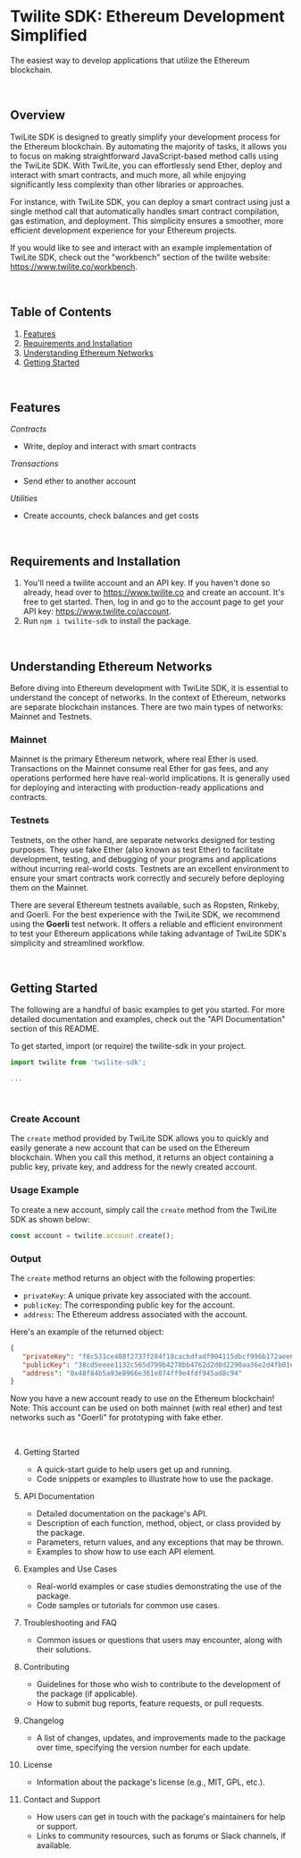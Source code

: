 # Twilite SDK: Ethereum Development Simplified
The easiest way to develop applications that utilize the Ethereum blockchain.

</br>

## Overview

TwiLite SDK is designed to greatly simplify your development process for the Ethereum blockchain. By automating the majority of tasks, it allows you to focus on making straightforward JavaScript-based method calls using the TwiLite SDK. With TwiLite, you can effortlessly send Ether, deploy and interact with smart contracts, and much more, all while enjoying significantly less complexity than other libraries or approaches.

For instance, with TwiLite SDK, you can deploy a smart contract using just a single method call that automatically handles smart contract compilation, gas estimation, and deployment. This simplicity ensures a smoother, more efficient development experience for your Ethereum projects.

If you would like to see and interact with an example implementation of TwiLite SDK, check out the "workbench" section of the twilite website: https://www.twilite.co/workbench.

</br>

## Table of Contents

1. [Features](#features)
3. [Requirements and Installation](#requirements-and-installation)
4. [Understanding Ethereum Networks](#understanding-ethereum-networks)
5. [Getting Started](#getting-started)

</br>

## Features

*Contracts*
- Write, deploy and interact with smart contracts

*Transactions*
- Send ether to another account

*Utilities*
- Create accounts, check balances and get costs

</br>

## Requirements and Installation

1. You'll need a twilite account and an API key. If you haven't done so already, head over to https://www.twilite.co and create an account. It's free to get started. Then, log in and go to the account page to get your API key: https://www.twilite.co/account.
2. Run `npm i twilite-sdk` to install the package.

</br>

## Understanding Ethereum Networks

Before diving into Ethereum development with TwiLite SDK, it is essential to understand the concept of networks. In the context of Ethereum, networks are separate blockchain instances. There are two main types of networks: Mainnet and Testnets.

### Mainnet

Mainnet is the primary Ethereum network, where real Ether is used. Transactions on the Mainnet consume real Ether for gas fees, and any operations performed here have real-world implications. It is generally used for deploying and interacting with production-ready applications and contracts.

### Testnets

Testnets, on the other hand, are separate networks designed for testing purposes. They use fake Ether (also known as test Ether) to facilitate development, testing, and debugging of your programs and applications without incurring real-world costs. Testnets are an excellent environment to ensure your smart contracts work correctly and securely before deploying them on the Mainnet.

There are several Ethereum testnets available, such as Ropsten, Rinkeby, and Goerli. For the best experience with the TwiLite SDK, we recommend using the **Goerli** test network. It offers a reliable and efficient environment to test your Ethereum applications while taking advantage of TwiLite SDK's simplicity and streamlined workflow.

</br>

## Getting Started

The following are a handful of basic examples to get you started. For more detailed documentation and examples, check out the "API Documentation" section of this README.

To get started, import (or require) the twilite-sdk in your project.

```javascript
import twilite from 'twilite-sdk';

...
```
</br>

### Create Account

The `create` method provided by TwiLite SDK allows you to quickly and easily generate a new account that can be used on the Ethereum blockchain. When you call this method, it returns an object containing a public key, private key, and address for the newly created account.

### Usage Example

To create a new account, simply call the `create` method from the TwiLite SDK as shown below:

```javascript
const account = twilite.account.create();
```

### Output

The `create` method returns an object with the following properties:

- `privateKey`: A unique private key associated with the account.
- `publicKey`: The corresponding public key for the account.
- `address`: The Ethereum address associated with the account.

Here's an example of the returned object:

```json
{
   "privateKey": "f8c531ce408f2737f284f18cacbdfadf904115dbcf996b172aee6ec1c0d1c386",
   "publicKey": "38cd5eeee1132c565d799b4278bb4762d2d8d2290aa36e2d4fb01e664937beb72e3f0c7c706f7fbc22263110343fb96fb586b48819596a650872df02e0e1f959",
   "address": "0x48f84b5a93e8966e361e874ff9e4fdf945ad8c94"
}
```

Now you have a new account ready to use on the Ethereum blockchain!
Note: This account can be used on both mainnet (with real ether) and test networks such as "Goerli" for prototyping with fake ether.


</br>


4. Getting Started
   - A quick-start guide to help users get up and running.
   - Code snippets or examples to illustrate how to use the package.

5. API Documentation
   - Detailed documentation on the package's API.
   - Description of each function, method, object, or class provided by the package.
   - Parameters, return values, and any exceptions that may be thrown.
   - Examples to show how to use each API element.

7. Examples and Use Cases
   - Real-world examples or case studies demonstrating the use of the package.
   - Code samples or tutorials for common use cases.

8. Troubleshooting and FAQ
   - Common issues or questions that users may encounter, along with their solutions.

9. Contributing
   - Guidelines for those who wish to contribute to the development of the package (if applicable).
   - How to submit bug reports, feature requests, or pull requests.

10. Changelog
    - A list of changes, updates, and improvements made to the package over time, specifying the version number for each update.

11. License
    - Information about the package's license (e.g., MIT, GPL, etc.).

12. Contact and Support
    - How users can get in touch with the package's maintainers for help or support.
    - Links to community resources, such as forums or Slack channels, if available.